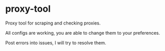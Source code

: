 # proxy-tool

Proxy tool for scraping and checking proxies.

All configs are working, you are able to change them to your preferences.


Post errors into issues, I will try to resolve them.

